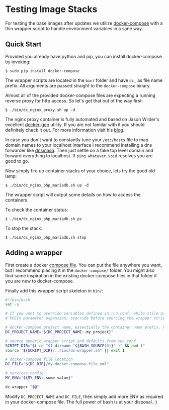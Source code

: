 Testing Image Stacks
====================

For testing the base images after updates we utilize [docker-compose](https://docs.docker.com/compose/) with a thin wrapper script to handle environment variables in a sane way.

## Quick Start

Provided you already have python and pip, you can install docker-compose by invoking:

    $ sudo pip install docker-compose

The wrapper scripts are located in the `bin/` folder and have `dc_` as file name prefix. All arguments are passed straight to the `docker-compose` binary.

Almost all of the provided docker-compose files are expecting a running reverse proxy for http access. So let's get that out of the way first:

    $ ./bin/dc_nginx_proxy.sh up -d

The nginx proxy container is fully automated and based on Jason Wilder's excellent [docker-gen][] utility.
If you are not familar with it you should definitely check it out. For more information visit his [blog][jwilder-blog].

In case you don't want to constantly tune your `/etc/hosts` file to map domain names to your localhost interface I recommend installing a dns forwarder like [dnsmasq](https://en.wikipedia.org/wiki/Dnsmasq). Then just settle on a fake top level domain and forward everything to localhost. If `ping whatever.void` resolves you are good to go.

Now simply fire up container stacks of your choice, lets try the good old lamp:

    $ ./bin/dc_nginx_php_mariadb.sh up -d

The wrapper script will output some details on how to access the containers.

To check the container status:

    $ ./bin/dc_nginx_php_mariadb.sh ps

To stop the stack:

    $ ./bin/dc_nginx_php_mariadb.sh stop

## Adding a wrapper

First create a docker [compose file](https://docs.docker.com/compose/compose-file/). You can put the file anywhere you want, but I recommend placing it in the `docker-compose/` folder. You might also find some inspiration in the existing docker-compose files in that folder if you are new to docker-compose.

Finally add this wrapper script skeleton in `bin/`:

```bash
#!/bin/bash
set -a

# If you want to override variables defined in run.conf, while stile providing
# POSIX parameter expansion, override before sourcing the wrapper script.

# docker-compose project name, essentially the container name prefix. no white space!
DC_PROJECT_NAME="${DC_PROJECT_NAME:-my_project}"

# source generic wrapper script and defaults from run.conf
SCRIPT_DIR="$( cd "$( dirname "${BASH_SOURCE[0]}" )" && pwd )"
source "${SCRIPT_DIR}/../inc/dc-wrapper.sh" || exit 1

# docker-compose file location
DC_FILE="${DC_DIR}/my-docker-compose-file.yml"

# services config
MY_ENV="${MY_ENV:-some value}"

dc-wrapper "$@"
```

Modify `DC_PROJECT_NAME` and `DC_FILE`, then simply add more ENV as required in your docker-compose file. The full power of bash is at your disposal. :)

[docker-gen]: https://github.com/jwilder/docker-gen
[jwilder-blog]: http://jasonwilder.com/blog/2014/03/25/automated-nginx-reverse-proxy-for-docker/
